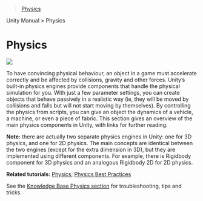 > [Physics](http://docs.unity3d.com/Manual/PhysicsSection.html)

Unity Manual > Physics

# Physics

![](http://docs.unity3d.com/uploads/Main/PhysicsIntroPic.jpg)

To have convincing physical behaviour, an object in a game must accelerate correctly and be affected by collisions, gravity and other forces. Unity’s built-in physics engines provide components that handle the physical simulation for you. With just a few parameter settings, you can create objects that behave passively in a realistic way (ie, they will be moved by collisions and falls but will not start moving by themselves). By controlling the physics from scripts, you can give an object the dynamics of a vehicle, a machine, or even a piece of fabric. This section gives an overview of the main physics components in Unity, with links for further reading.

**Note:** there are actually two separate physics engines in Unity: one for 3D physics, and one for 2D physics. The main concepts are identical between the two engines (except for the extra dimension in 3D), but they are implemented using different components. For example, there is Rigidbody component for 3D physics and an analogous Rigidbody 2D for 2D physics.

**Related tutorials:** [Physics](https://unity3d.com/learn/tutorials/topics/physics); [Physics Best Practices](http://unity3d.com/learn/tutorials/modules/intermediate/physics/physics-best-practices?playlist=30089)

See the [Knowledge Base Physics section](https://support.unity3d.com/hc/en-us/sections/201851913-Physics) for troubleshooting, tips and tricks.
